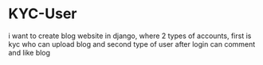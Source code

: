 # KYC-User
i want to create blog website in django, where 2 types of accounts, first is kyc who can upload blog and second type of user after login can comment and like blog
